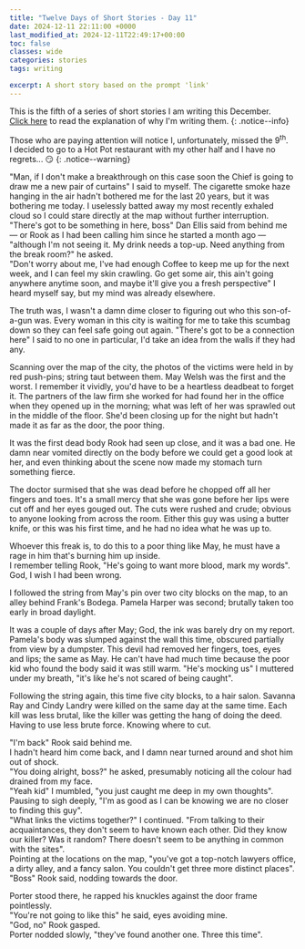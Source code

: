 ```yaml
---
title: "Twelve Days of Short Stories - Day 11"
date: 2024-12-11 22:11:00 +0000
last_modified_at: 2024-12-11T22:49:17+00:00
toc: false
classes: wide
categories: stories
tags: writing

excerpt: A short story based on the prompt 'link'
---
```


This is the fifth of a series of short stories I am writing this December.\
[Click here](2024-11-24-12-days-of-short-stories.md) to read the explanation of why I'm writing them.
{: .notice--info}

Those who are paying attention will notice I, unfortunately, missed the 9<sup>th</sup>.\
I decided to go to a Hot Pot restaurant with my other half and I have no regrets... :smirk:
{: .notice--warning}

"Man, if I don't make a breakthrough on this case soon the Chief is going to draw me a new pair of curtains" I said to myself.
The cigarette smoke haze hanging in the air hadn't bothered me for the last 20 years, but it was bothering me today.
I uselessly batted away my most recently exhaled cloud so I could stare directly at the map without further interruption.\
"There's got to be something in here, boss" Dan Ellis said from behind me &mdash; or Rook as I had been calling him since he started a month ago &mdash; "although I'm not seeing it. My drink needs a top-up. Need anything from the break room?" he asked.\
"Don't worry about me, I've had enough Coffee to keep me up for the next week, and I can feel my skin crawling. Go get some air, this ain't going anywhere anytime soon, and maybe it'll give you a fresh perspective" I heard myself say, but my mind was already elsewhere.

The truth was, I wasn't a damn dime closer to figuring out who this son-of-a-gun was.
Every woman in this city is waiting for me to take this scumbag down so they can feel safe going out again.
"There's got to be a connection here" I said to no one in particular, I'd take an idea from the walls if they had any.

Scanning over the map of the city, the photos of the victims were held in by red push-pins; string taut between them.
May Welsh was the first and the worst.
I remember it vividly, you'd have to be a heartless deadbeat to forget it.
The partners of the law firm she worked for had found her in the office when they opened up in the morning; what was left of her was sprawled out in the middle of the floor.
She'd been closing up for the night but hadn't made it as far as the door, the poor thing.

It was the first dead body Rook had seen up close, and it was a bad one.
He damn near vomited directly on the body before we could get a good look at her, and even thinking about the scene now made my stomach turn something fierce.

The doctor surmised that she was dead before he chopped off all her fingers and toes.
It's a small mercy that she was gone before her lips were cut off and her eyes gouged out.
The cuts were rushed and crude; obvious to anyone looking from across the room.
Either this guy was using a butter knife, or this was his first time, and he had no idea what he was up to.

Whoever this freak is, to do this to a poor thing like May, he must have a rage in him that's burning him up inside.\
I remember telling Rook, "He's going to want more blood, mark my words".\
God, I wish I had been wrong.

I followed the string from May's pin over two city blocks on the map, to an alley behind Frank's Bodega.
Pamela Harper was second; brutally taken too early in broad daylight.

It was a couple of days after May; God, the ink was barely dry on my report.
Pamela's body was slumped against the wall this time, obscured partially from view by a dumpster.
This devil had removed her fingers, toes, eyes and lips; the same as May.
He can't have had much time because the poor kid who found the body said it was still warm.
"He's mocking us" I muttered under my breath, "it's like he's not scared of being caught".

Following the string again, this time five city blocks, to a hair salon.
Savanna Ray and Cindy Landry were killed on the same day at the same time.
Each kill was less brutal, like the killer was getting the hang of doing the deed.
Having to use less brute force.
Knowing where to cut.

"I'm back" Rook said behind me.\
I hadn't heard him come back, and I damn near turned around and shot him out of shock.\
"You doing alright, boss?" he asked, presumably noticing all the colour had drained from my face.\
"Yeah kid" I mumbled, "you just caught me deep in my own thoughts".\
Pausing to sigh deeply, "I'm as good as I can be knowing we are no closer to finding this guy".\
"What links the victims together?" I continued.
"From talking to their acquaintances, they don't seem to have known each other.
Did they know our killer?
Was it random?
There doesn't seem to be anything in common with the sites".\
Pointing at the locations on the map, "you've got a top-notch lawyers office, a dirty alley, and a fancy salon. You couldn't get three more distinct places".\
"Boss" Rook said, nodding towards the door.

Porter stood there, he rapped his knuckles against the door frame pointlessly.\
"You're not going to like this" he said, eyes avoiding mine.\
"God, no" Rook gasped.\
Porter nodded slowly, "they've found another one. Three this time".
